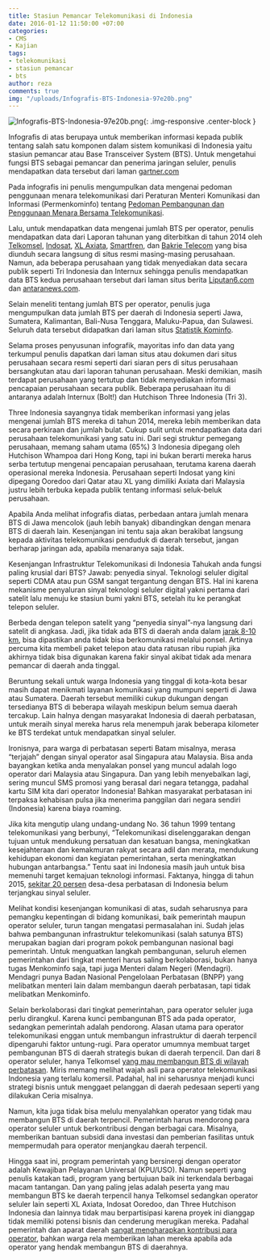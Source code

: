 ```yaml
---
title: Stasiun Pemancar Telekomunikasi di Indonesia
date: 2016-01-12 11:50:00 +07:00
categories:
- CMS
- Kajian
tags:
- telekomunikasi
- stasiun pemancar
- bts
author: reza
comments: true
img: "/uploads/Infografis-BTS-Indonesia-97e20b.png"
---
```


![Infografis-BTS-Indonesia-97e20b.png](/uploads/Infografis-BTS-Indonesia-97e20b.png){: .img-responsive .center-block }

Infografis di atas berupaya untuk memberikan informasi kepada publik tentang salah satu komponen dalam sistem komunikasi di Indonesia yaitu stasiun pemancar atau Base Transceiver System (BTS). Untuk mengetahui fungsi BTS sebagai pemancar dan penerima jaringan seluler, penulis mendapatkan data tersebut dari laman [gartner.com](http://www.gartner.com/it-glossary/bts-base-transceiver-station)

Pada infografis ini penulis mengumpulkan data mengenai pedoman penggunaan menara telekomunikasi dari Peraturan Menteri Komunikasi dan Informasi (Permenkominfo) tentang [Pedoman Pembangunan dan Penggunaan Menara Bersama Telekomunikasi](http://www.postel.go.id/content/ID/regulasi/standardisasi/kepmen/permen_nomor_02-2008.pdf).

Lalu, untuk mendapatkan data mengenai jumlah BTS per operator, penulis mendapatkan data dari Laporan tahunan yang diterbitkan di tahun 2014 oleh [Telkomsel](http://www.telkomsel.com/media/upload/annualreport/AR_TSEL2014.pdf), [Indosat](http://assets.indosatooredoo.com/Assets/Upload/PDF/Laporan%20Tahunan/Indo/AR%20INDOSAT%202014_INDO_25%20mei.pdf), [XL Axiata](http://www.xl.co.id/ss/Satellite?blobcol=urldata&blobheader=application%2Fpdf&blobkey=id&blobtable=MungoBlobs&blobwhere=1364677187312&ssbinary=true), [Smartfren](http://www.smartfren.com/assets/corporate/img/annual/pdf/ar5-2014.pdf), dan [Bakrie Telecom](http://www.bakrietelecom.com/box/dwdoc/PT_Bakrie_Telecom_Tbk_Annual_Report_tahun_buku_2014.pdf?PHPSESSID=9de8b5cd2994f59458a17ad8a15f24b3) yang bisa diunduh secara langsung di situs resmi masing-masing perusahaan. Namun, ada beberapa perusahaan yang tidak menyediakan data secara publik seperti Tri Indonesia dan Internux sehingga penulis mendapatkan data BTS kedua perusahaan tersebut dari laman situs berita [Liputan6.com](http://tekno.liputan6.com/read/2309786/begini-aksi-bos-tri-indonesia-layani-pelanggan) dan [antaranews.com](http://www.antaranews.com/berita/457836/bolt-akan-perbanyak-jumlah-bts).

Selain meneliti tentang jumlah BTS per operator, penulis juga mengumpulkan data jumlah BTS per daerah di Indonesia seperti Jawa, Sumatera, Kalimantan, Bali-Nusa Tenggara, Maluku-Papua, dan Sulawesi. Seluruh data tersebut didapatkan dari laman situs [Statistik Kominfo](http://statistik.kominfo.go.id/site/data?idtree=340&iddoc=1303&data-data_page=2).

Selama proses penyusunan infografik, mayoritas info dan data yang terkumpul penulis dapatkan dari laman situs atau dokumen dari situs perusahaan secara resmi seperti dari siaran pers di situs perusahaan bersangkutan atau dari laporan tahunan perusahaan. Meski demikian, masih terdapat perusahaan yang tertutup dan tidak menyediakan informasi pencapaian perusahaan secara publik. Beberapa perusahaan itu di antaranya adalah Internux (Bolt!) dan Hutchison Three Indonesia (Tri 3).

Three Indonesia sayangnya tidak memberikan informasi yang jelas mengenai jumlah BTS mereka di tahun 2014, mereka lebih memberikan data secara perkiraan dan jumlah bulat. Cukup sulit untuk mendapatkan data dari perusahaan telekomunikasi yang satu ini. Dari segi struktur pemegang perusahaan, memang saham utama (65%) 3 Indonesia dipegang oleh Hutchison Whampoa dari Hong Kong, tapi ini bukan berarti mereka harus serba tertutup mengenai pencapaian perusahaan, terutama karena daerah operasional mereka Indonesia. Perusahaan seperti Indosat yang kini dipegang Ooredoo dari Qatar atau XL yang dimiliki Axiata dari Malaysia justru lebih terbuka kepada publik tentang informasi seluk-beluk perusahaan.

Apabila Anda melihat infografis diatas, perbedaan antara jumlah menara BTS di Jawa mencolok (jauh lebih banyak)  dibandingkan dengan menara BTS di daerah lain. Kesenjangan ini tentu saja akan berakibat langsung kepada aktivitas telekomunikasi penduduk di daerah tersebut, jangan berharap jaringan ada, apabila menaranya saja tidak.

Kesenjangan Infrastruktur Telekomunikasi di Indonesia
Tahukah anda fungsi paling krusial dari BTS? Jawab: penyedia sinyal. Teknologi seluler digital seperti CDMA atau pun GSM sangat tergantung dengan BTS. Hal ini karena mekanisme penyaluran sinyal teknologi seluler digital yakni pertama dari satelit lalu menuju ke stasiun bumi yakni BTS, setelah itu ke perangkat telepon seluler.

Berbeda dengan telepon satelit yang “penyedia sinyal”-nya langsung dari satelit di angkasa. Jadi, jika tidak ada BTS di daerah anda dalam [jarak 8-10 km](http://radius%20sinyal%20BTS,%20http://mycell2line.com/index.php/serba-serbi/43-mengenal-singkat-apa-itu-bts), bisa dipastikan anda tidak bisa berkomunikasi melalui ponsel. Artinya percuma kita membeli paket telepon atau data ratusan ribu rupiah jika akhirnya tidak bisa digunakan karena fakir sinyal akibat tidak ada menara pemancar di daerah anda tinggal.

Beruntung sekali untuk warga Indonesia yang tinggal di kota-kota besar masih dapat menikmati layanan komunikasi yang mumpuni seperti di Jawa atau Sumatera. Daerah tersebut memiliki cukup dukungan dengan tersedianya BTS di beberapa wilayah meskipun belum semua daerah tercakup. Lain halnya dengan masyarakat Indonesia di daerah perbatasan, untuk meraih sinyal mereka harus rela menempuh jarak beberapa kilometer ke BTS terdekat untuk mendapatkan sinyal seluler.

Ironisnya, para warga di perbatasan seperti Batam misalnya, merasa “terjajah” dengan sinyal operator asal Singapura atau Malaysia. Bisa anda bayangkan ketika anda menyalakan ponsel yang muncul adalah logo operator dari Malaysia atau Singapura. Dan yang lebih menyebalkan lagi, sering muncul SMS promosi yang berasal dari negara tetangga, padahal kartu SIM kita dari operator Indonesia! Bahkan masyarakat perbatasan ini terpaksa kehabisan pulsa jika menerima panggilan dari negara sendiri (Indonesia) karena biaya roaming.

Jika kita mengutip ulang undang-undang No. 36 tahun 1999 tentang telekomunikasi yang berbunyi, “Telekomunikasi diselenggarakan dengan tujuan untuk mendukung persatuan dan kesatuan bangsa, meningkatkan kesejahteraan dan kemakmuran rakyat secara adil dan merata, mendukung kehidupan ekonomi dan kegiatan pemerintahan, serta meningkatkan hubungan antarbangsa.” Tentu saat ini Indonesia masih jauh untuk bisa memenuhi target kemajuan teknologi informasi. Faktanya, hingga di tahun 2015, [sekitar 20 persen](http://nasional.tempo.co/read/news/2015/07/08/058682327/daerah-perbatasan-fakir-sinyal-dan-kurang-listrik) desa-desa perbatasan di Indonesia belum terjangkau sinyal seluler.

Melihat kondisi kesenjangan komunikasi di atas, sudah seharusnya para pemangku kepentingan di bidang komunikasi, baik pemerintah maupun operator seluler, turun tangan mengatasi permasalahan ini. Sudah jelas bahwa pembangunan infrastruktur telekomunikasi (salah satunya BTS) merupakan bagian dari program pokok pembangunan nasional bagi pemerintah. Untuk menguatkan langkah pembangunan, seluruh elemen pemerintahan dari tingkat menteri harus saling berkolaborasi, bukan hanya tugas Menkominfo saja, tapi juga Menteri dalam Negeri (Mendagri). Mendagri punya Badan Nasional Pengelolaan Perbatasan (BNPP) yang melibatkan menteri lain dalam membangun daerah perbatasan, tapi tidak melibatkan Menkominfo.

Selain berkolaborasi dari tingkat pemerintahan, para operator seluler juga perlu dirangkul. Karena kunci pembangunan BTS ada pada operator, sedangkan pemerintah adalah pendorong. Alasan utama para operator telekomunikasi enggan untuk membangun infrastruktur di daerah terpencil dipengaruhi faktor untung-rugi. Para operator umumnya membuat target pembangunan BTS di daerah strategis bukan di daerah terpencil. Dan dari 8 operator seluler, hanya Telkomsel [yang mau membangun BTS di wilayah perbatasan](http://industri.bisnis.com/read/20150816/101/462932/enggan-bangun-bts-di-perbatasan-kominfo-baru-telkomsel-yang-merah-putih). Miris memang melihat wajah asli para operator telekomunikasi Indonesia yang terlalu komersil. Padahal, hal ini seharusnya menjadi kunci strategi bisnis untuk menggaet pelanggan di daerah pedesaan seperti yang dilakukan Ceria misalnya.

Namun, kita juga tidak bisa melulu menyalahkan operator yang tidak mau membangun BTS di daerah terpencil. Pemerintah harus mendorong para operator seluler untuk berkontribusi dengan berbagai cara. Misalnya, memberikan bantuan subsidi dana investasi dan pemberian fasilitas untuk mempermudah para operator menjangkau daerah terpencil.

Hingga saat ini, program pemerintah yang bersinergi dengan operator adalah Kewajiban Pelayanan Universal (KPU/USO). Namun seperti yang penulis katakan tadi, program yang bertujuan baik ini terkendala berbagai macam tantangan. Dan yang paling jelas adalah peserta yang mau membangun BTS ke daerah terpencil hanya Telkomsel sedangkan operator seluler lain seperti XL Axiata, Indosat Ooredoo, dan Three Hutchison Indonesia dan lainnya tidak mau berpartisipasi karena proyek ini dianggap tidak memiliki potensi bisnis dan cenderung merugikan mereka. Padahal pemerintah dan aparat daerah [sangat mengharapkan kontribusi para operator](http://www.tritunggalmuliawisesa.com/purwokerto/operator-bangun-jaringan-di-pelosok-pemerintah-siap-subsidi), bahkan warga rela memberikan lahan mereka apabila ada operator yang hendak membangun BTS di daerahnya.